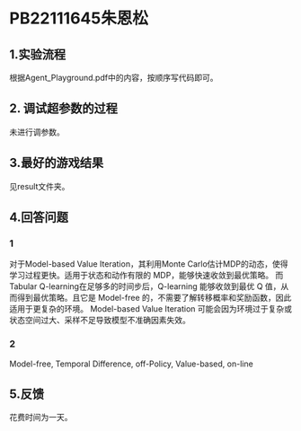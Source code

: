 # PB22111645朱恩松

## 1.实验流程

根据Agent_Playground.pdf中的内容，按顺序写代码即可。

## 2. 调试超参数的过程

未进行调参数。

## 3.最好的游戏结果

见result文件夹。

## 4.回答问题

### 1

对于Model-based Value Iteration，其利用Monte Carlo估计MDP的动态，使得学习过程更快。适用于状态和动作有限的 MDP，能够快速收敛到最优策略。
而 Tabular Q-learning在足够多的时间步后，Q-learning 能够收敛到最优 Q 值，从而得到最优策略。且它是 Model-free 的，不需要了解转移概率和奖励函数，因此适用于更复杂的环境。
Model-based Value Iteration 可能会因为环境过于复杂或状态空间过大、采样不足导致模型不准确因素失效。

### 2

Model-free, Temporal Difference, off-Policy, Value-based, on-line

## 5.反馈

花费时间为一天。
